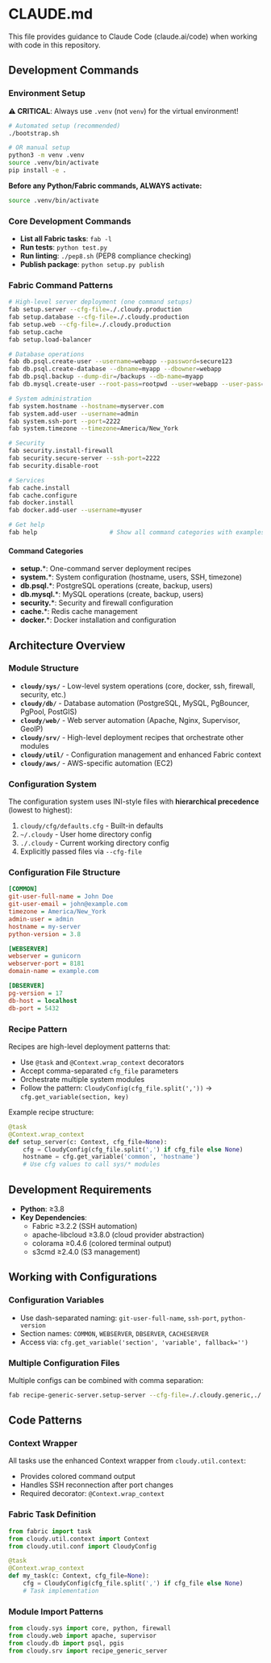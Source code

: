 # CLAUDE.md

This file provides guidance to Claude Code (claude.ai/code) when working with code in this repository.

## Development Commands

### Environment Setup

**⚠️ CRITICAL**: Always use `.venv` (not `venv`) for the virtual environment!

```bash
# Automated setup (recommended)
./bootstrap.sh

# OR manual setup
python3 -m venv .venv
source .venv/bin/activate
pip install -e .
```

**Before any Python/Fabric commands, ALWAYS activate:**
```bash
source .venv/bin/activate
```

### Core Development Commands
- **List all Fabric tasks**: `fab -l`
- **Run tests**: `python test.py`
- **Run linting**: `./pep8.sh` (PEP8 compliance checking)
- **Publish package**: `python setup.py publish`

### Fabric Command Patterns

```bash
# High-level server deployment (one command setups)
fab setup.server --cfg-file=./.cloudy.production
fab setup.database --cfg-file=./.cloudy.production
fab setup.web --cfg-file=./.cloudy.production
fab setup.cache
fab setup.load-balancer

# Database operations
fab db.psql.create-user --username=webapp --password=secure123
fab db.psql.create-database --dbname=myapp --dbowner=webapp
fab db.psql.backup --dump-dir=/backups --db-name=myapp
fab db.mysql.create-user --root-pass=rootpwd --user=webapp --user-pass=secure123

# System administration  
fab system.hostname --hostname=myserver.com
fab system.add-user --username=admin
fab system.ssh-port --port=2222
fab system.timezone --timezone=America/New_York

# Security
fab security.install-firewall
fab security.secure-server --ssh-port=2222
fab security.disable-root

# Services
fab cache.install
fab cache.configure
fab docker.install
fab docker.add-user --username=myuser

# Get help
fab help                    # Show all command categories with examples
```

#### Command Categories
- **setup.***: One-command server deployment recipes
- **system.***: System configuration (hostname, users, SSH, timezone)
- **db.psql.***: PostgreSQL operations (create, backup, users)
- **db.mysql.***: MySQL operations (create, backup, users)
- **security.***: Security and firewall configuration
- **cache.***: Redis cache management
- **docker.***: Docker installation and configuration

## Architecture Overview

### Module Structure
- **`cloudy/sys/`** - Low-level system operations (core, docker, ssh, firewall, security, etc.)
- **`cloudy/db/`** - Database automation (PostgreSQL, MySQL, PgBouncer, PgPool, PostGIS)
- **`cloudy/web/`** - Web server automation (Apache, Nginx, Supervisor, GeoIP)
- **`cloudy/srv/`** - High-level deployment recipes that orchestrate other modules
- **`cloudy/util/`** - Configuration management and enhanced Fabric context
- **`cloudy/aws/`** - AWS-specific automation (EC2)

### Configuration System
The configuration system uses INI-style files with **hierarchical precedence** (lowest to highest):
1. `cloudy/cfg/defaults.cfg` - Built-in defaults
2. `~/.cloudy` - User home directory config
3. `./.cloudy` - Current working directory config
4. Explicitly passed files via `--cfg-file`

### Configuration File Structure
```ini
[COMMON]
git-user-full-name = John Doe
git-user-email = john@example.com
timezone = America/New_York
admin-user = admin
hostname = my-server
python-version = 3.8

[WEBSERVER]
webserver = gunicorn
webserver-port = 8181
domain-name = example.com

[DBSERVER]
pg-version = 17
db-host = localhost
db-port = 5432
```

### Recipe Pattern
Recipes are high-level deployment patterns that:
- Use `@task` and `@Context.wrap_context` decorators
- Accept comma-separated `cfg_file` parameters
- Orchestrate multiple system modules
- Follow the pattern: `CloudyConfig(cfg_file.split(','))` → `cfg.get_variable(section, key)`

Example recipe structure:
```python
@task
@Context.wrap_context
def setup_server(c: Context, cfg_file=None):
    cfg = CloudyConfig(cfg_file.split(',') if cfg_file else None)
    hostname = cfg.get_variable('common', 'hostname')
    # Use cfg values to call sys/* modules
```

## Development Requirements

- **Python**: ≥3.8
- **Key Dependencies**:
  - Fabric ≥3.2.2 (SSH automation)
  - apache-libcloud ≥3.8.0 (cloud provider abstraction)
  - colorama ≥0.4.6 (colored terminal output)
  - s3cmd ≥2.4.0 (S3 management)

## Working with Configurations

### Configuration Variables
- Use dash-separated naming: `git-user-full-name`, `ssh-port`, `python-version`
- Section names: `COMMON`, `WEBSERVER`, `DBSERVER`, `CACHESERVER`
- Access via: `cfg.get_variable('section', 'variable', fallback='')`

### Multiple Configuration Files
Multiple configs can be combined with comma separation:
```bash
fab recipe-generic-server.setup-server --cfg-file=./.cloudy.generic,./.cloudy.admin
```

## Code Patterns

### Context Wrapper
All tasks use the enhanced Context wrapper from `cloudy.util.context`:
- Provides colored command output
- Handles SSH reconnection after port changes
- Required decorator: `@Context.wrap_context`

### Fabric Task Definition
```python
from fabric import task
from cloudy.util.context import Context
from cloudy.util.conf import CloudyConfig

@task
@Context.wrap_context
def my_task(c: Context, cfg_file=None):
    cfg = CloudyConfig(cfg_file.split(',') if cfg_file else None)
    # Task implementation
```

### Module Import Patterns
```python
from cloudy.sys import core, python, firewall
from cloudy.web import apache, supervisor
from cloudy.db import psql, pgis
from cloudy.srv import recipe_generic_server
```